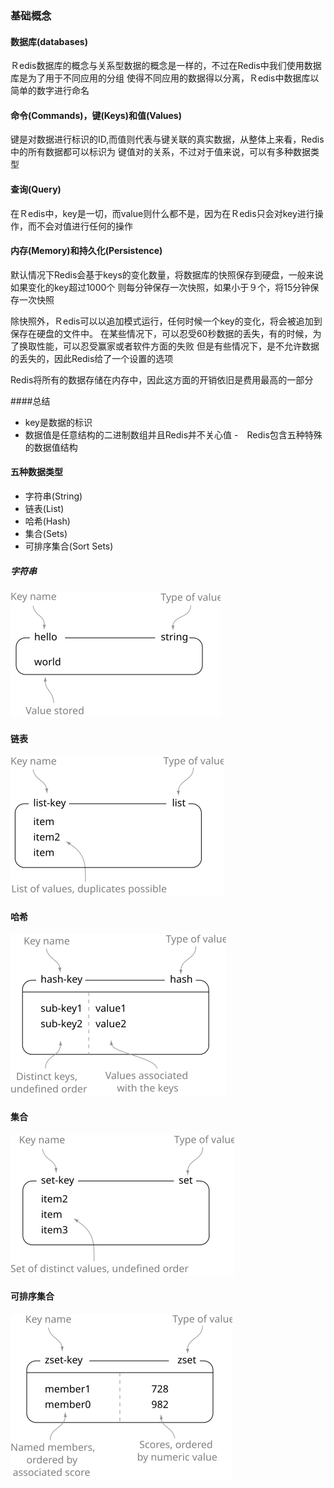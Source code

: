 ### 基础概念

#### 数据库(databases)
Ｒedis数据库的概念与关系型数据的概念是一样的，不过在Redis中我们使用数据库是为了用于不同应用的分组
使得不同应用的数据得以分离，Ｒedis中数据库以简单的数字进行命名

#### 命令(Commands)，键(Keys)和值(Values)
键是对数据进行标识的ID,而值则代表与键关联的真实数据，从整体上来看，Redis中的所有数据都可以标识为
键值对的关系，不过对于值来说，可以有多种数据类型

#### 查询(Query)
在Ｒedis中，key是一切，而value则什么都不是，因为在Ｒedis只会对key进行操作，而不会对值进行任何的操作

#### 内存(Memory)和持久化(Persistence)
默认情况下Redis会基于keys的变化数量，将数据库的快照保存到硬盘，一般来说如果变化的key超过1000个
则每分钟保存一次快照，如果小于９个，将15分钟保存一次快照

除快照外，Ｒedis可以以追加模式运行，任何时候一个key的变化，将会被追加到保存在硬盘的文件中。
在某些情况下，可以忍受60秒数据的丢失，有的时候，为了换取性能，可以忍受赢家或者软件方面的失败
但是有些情况下，是不允许数据的丢失的，因此Redis给了一个设置的选项

Redis将所有的数据存储在内存中，因此这方面的开销依旧是费用最高的一部分

####总结
- key是数据的标识
- 数据值是任意结构的二进制数组并且Redis并不关心值
-　Redis包含五种特殊的数据值结构

#### 五种数据类型
- 字符串(String)
- 链表(List)
- 哈希(Hash)
- 集合(Sets)
- 可排序集合(Sort Sets)

##### 字符串
![](/assets/string.svg)

#### 链表
![](/assets/lists.svg)

#### 哈希
![](/assets/hash.svg)

#### 集合
![](/assets/set.svg)

#### 可排序集合
![](/assets/sort_set.svg)

